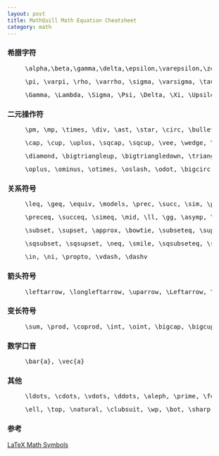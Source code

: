 ```yaml
---
layout: post
title: MathQuill Math Equation Cheatsheet
category: math
---
```


### 希腊字符
<figure class="highlight"><pre class="mathquill-ivanjobs">\alpha,\beta,\gamma,\delta,\epsilon,\varepsilon,\zeta, \theta, \vartheta, \kappa, \lambda, \mu, \nu, \xi</pre></figure>

<figure class="highlight"><pre class="mathquill-ivanjobs">\pi, \varpi, \rho, \varrho, \sigma, \varsigma, \tau, \upsilon, \phi, \varphi, \chi, \psi, \omega</pre></figure>

<figure class="highlight"><pre class="mathquill-ivanjobs">\Gamma, \Lambda, \Sigma, \Psi, \Delta, \Xi, \Upsilon, \Omega, \Theta, \Pi, \Phi</pre></figure>

### 二元操作符
<figure class="highlight"><pre class="mathquill-ivanjobs">\pm, \mp, \times, \div, \ast, \star, \circ, \bullet, \cdot, +</pre></figure>

<figure class="highlight"><pre class="mathquill-ivanjobs">\cap, \cup, \uplus, \sqcap, \sqcup, \vee, \wedge, \setminus, \wr</pre></figure>

<figure class="highlight"><pre class="mathquill-ivanjobs">\diamond, \bigtriangleup, \bigtriangledown, \triangleleft, \triangleright, </pre></figure>

<figure class="highlight"><pre class="mathquill-ivanjobs">\oplus, \ominus, \otimes, \oslash, \odot, \bigcirc, \dagger, \ddagger, \amalg</pre></figure>

### 关系符号
<figure class="highlight"><pre class="mathquill-ivanjobs">\leq, \geq, \equiv, \models, \prec, \succ, \sim, \perp</pre></figure>

<figure class="highlight"><pre class="mathquill-ivanjobs">\preceq, \succeq, \simeq, \mid, \ll, \gg, \asymp, \parallel</pre></figure>

<figure class="highlight"><pre class="mathquill-ivanjobs">\subset, \supset, \approx, \bowtie, \subseteq, \supseteq, \cong</pre></figure>

<figure class="highlight"><pre class="mathquill-ivanjobs">\sqsubset, \sqsupset, \neq, \smile, \sqsubseteq, \sqsupseteq, \doteq, \frown</pre></figure>

<figure class="highlight"><pre class="mathquill-ivanjobs">\in, \ni, \propto, \vdash, \dashv</pre></figure>

### 箭头符号
<figure class="highlight"><pre class="mathquill-ivanjobs">\leftarrow, \longleftarrow, \uparrow, \Leftarrow, \Longleftarrow, \Uparrow</pre></figure>

### 变长符号
<figure class="highlight"><pre class="mathquill-ivanjobs">\sum, \prod, \coprod, \int, \oint, \bigcap, \bigcup, \bigsqcup, \bigvee, \bigwedge, \bigodot, \bigotimes</pre></figure>

### 数学口音
<figure class="highlight"><pre class="mathquill-ivanjobs">\bar{a}, \vec{a}</pre></figure>

### 其他
<figure class="highlight"><pre class="mathquill-ivanjobs">\ldots, \cdots, \vdots, \ddots, \aleph, \prime, \forall, \infty, \hbar, \emptyset, \exists,   \nabla, \neg, \surd, \flat, \triangle</pre></figure>

<figure class="highlight"><pre class="mathquill-ivanjobs">\ell, \top, \natural, \clubsuit, \wp, \bot, \sharp, \diamondsuit,  \backslash, \angle, \heartsuit, \spadesuit, \partial, </pre></figure>



### 参考
[LaTeX Math Symbols](http://web.ift.uib.no/Teori/KURS/WRK/TeX/symALL.html)
